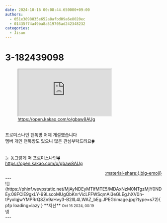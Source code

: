 ```yaml
---
date: 2024-10-16 00:08:44.650000+09:00
authors:
  - 051e3898835e652a8afbd09a6e8020ec
  - 01435f74a49ba8a519705ad242348232
categories:
  - Jisun
---
```


# 3-182439098

<div class="post-container" markdown="1">
<div class="content-container md-sidebar__scrollwrap" markdown="1">


<figure class="snippet" markdown="1">
<iframe src="https://open.kakao.com/o/gbaw8AUg" title="What is this"></iframe>
<figcaption><a href="https://open.kakao.com/o/gbaw8AUg">https://open.kakao.com/o/gbaw8AUg</a></figcaption>
</figure>

<br>프로미스나인 팬톡방 어제 개설했습니다<br>멤버 개인 팬톡방도 있으니 많은 관심부탁드려요🍀<br><br><br>눈 동그랗게 떠 프로미스나인🍀<br><a href="https://open.kakao.com/o/gbaw8AUg">https://open.kakao.com/o/gbaw8AUg</a><br>

</div>
</div>

<div style="text-align: right;" markdown="1">
<a href="https://weverse.io/fromis9/fanpost/3-182439098" style="text-align: right;">:material-share:{.big-emoji}</a>
</div>
---

<div class="comments-container md-sidebar__scrollwrap" markdown="1">
<div class="comment" markdown="1">
<div class='id-container' markdown="1">
![](https://phinf.wevpstatic.net/MjAyNDEyMTlfMTE5/MDAxNzM0NTgzMjY0NDEy.08FClE9gxLY-99LscoMUgQbKnrVicLFFWSqmAi3eGLEg.hXV0n-tPyoIqjwYMPRrQ8Zn9aHvy3-B2llL4LWAZ_bEg.JPEG/image.jpg?type=s72){ pfp loading=lazy }
**<span class="artist">지선</span>** <small>Oct 16 2024, 00:19</small><br>
</div>
<div class='comment-body' markdown="1">
넹
</div>
</div>
</div>
---
